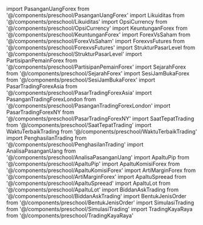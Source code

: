 import PasanganUangForex from '@/components/preschool/PasanganUangForex'
import Likuiditas from '@/components/preschool/Likuiditas'
import OpsiCurrency from '@/components/preschool/OpsiCurrency'
import KeuntunganForex from '@/components/preschool/KeuntunganForex'
import ForexVsSaham from '@/components/preschool/ForexVsSaham'
import ForexvsFutures from '@/components/preschool/ForexvsFutures'
import StrukturPasarLevel from '@/components/preschool/StrukturPasarLevel'
import PartisipanPemainForex from '@/components/preschool/PartisipanPemainForex'
import SejarahForex from '@/components/preschool/SejarahForex'
import SesiJamBukaForex from '@/components/preschool/SesiJamBukaForex'
import PasarTradingForexAsia from '@/components/preschool/PasarTradingForexAsia'
import PasanganTradingForexLondon from '@/components/preschool/PasanganTradingForexLondon'
import PasarTradingForexNY from '@/components/preschool/PasarTradingForexNY'
import SaatTepatTrading from '@/components/preschool/SaatTepatTrading'
import WaktuTerbaikTrading from '@/components/preschool/WaktuTerbaikTrading'
import PenghasilanTrading from '@/components/preschool/PenghasilanTrading'
import AnalisaPasanganUang from '@/components/preschool/AnalisaPasanganUang'
import ApaItuPip from '@/components/preschool/ApaItuPip'
import ApaItuKomisiForex from '@/components/preschool/ApaItuKomisiForex'
import ArtiMarginForex from '@/components/preschool/ArtiMarginForex'
import ApaItuSpreead from '@/components/preschool/ApaItuSpreead'
import ApaItuLot from '@/components/preschool/ApaItuLot'
import BiddanAskTrading from '@/components/preschool/BiddanAskTrading'
import BentukJenisOrder from '@/components/preschool/BentukJenisOrder'
import SimulasiTrading from '@/components/preschool/SimulasiTrading'
import TradingKayaRaya from '@/components/preschool/TradingKayaRaya'